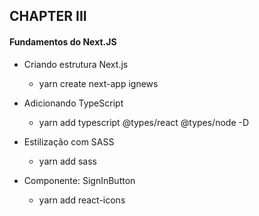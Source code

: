 ## CHAPTER III

#### Fundamentos do Next.JS

- Criando estrutura Next.js

  - yarn create next-app ignews

- Adicionando TypeScript

  - yarn add typescript @types/react @types/node -D
  
- Estilização com SASS

  - yarn add sass

- Componente: SignInButton

  - yarn add react-icons

